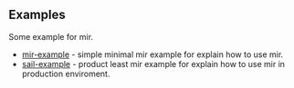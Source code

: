 ## Examples
Some example for mir.

- [mir-example](mir-example) - simple minimal mir example for explain how to use mir.
- [sail-example](sail-example) - product least mir example for explain how to use mir in production enviroment.

